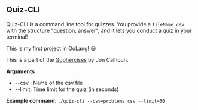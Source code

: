 ## Quiz-CLI

Quiz-CLI is a command line tool for quizzes. You provide a `fileName.csv` with the structure "question, answer", and it lets you conduct a quiz in your terminal!

This is my first project in GoLang! :smiley:

This is a part of the [Gophercises](https://courses.calhoun.io/courses/cor_gophercises) by Jon Calhoun.

**Arguments**

* --csv : Name of the csv file
* --limit: Time limit for the quiz (in seconds)

**Example command**: `./quiz-cli --csv=problems.csv --limit=50`
